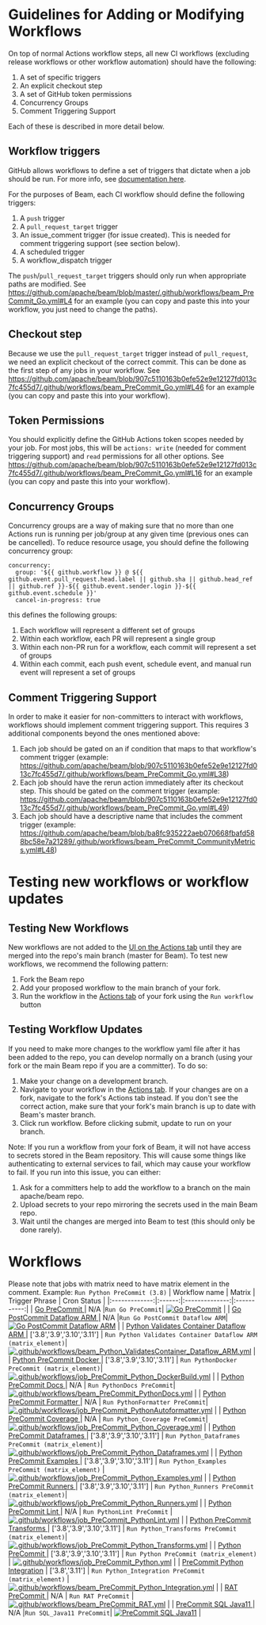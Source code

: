 <!--
    Licensed to the Apache Software Foundation (ASF) under one
    or more contributor license agreements.  See the NOTICE file
    distributed with this work for additional information
    regarding copyright ownership.  The ASF licenses this file
    to you under the Apache License, Version 2.0 (the
    "License"); you may not use this file except in compliance
    with the License.  You may obtain a copy of the License at
      http://www.apache.org/licenses/LICENSE-2.0
    Unless required by applicable law or agreed to in writing,
    software distributed under the License is distributed on an
    "AS IS" BASIS, WITHOUT WARRANTIES OR CONDITIONS OF ANY
    KIND, either express or implied.  See the License for the
    specific language governing permissions and limitations
    under the License.
-->

# Guidelines for Adding or Modifying Workflows

On top of normal Actions workflow steps, all new CI workflows (excluding release workflows or other workflow automation) should have the following:

1) A set of specific triggers
2) An explicit checkout step
3) A set of GitHub token permissions
4) Concurrency Groups
5) Comment Triggering Support

Each of these is described in more detail below.

## Workflow triggers

GitHub allows workflows to define a set of triggers that dictate when a job should be run. For more info, see [documentation here](https://docs.github.com/en/actions/using-workflows/events-that-trigger-workflows).

For the purposes of Beam, each CI workflow should define the following triggers:

1) A `push` trigger
2) A `pull_request_target` trigger
3) An issue_comment trigger (for issue created). This is needed for comment triggering support (see section below).
4) A scheduled trigger
5) A workflow_dispatch trigger

The `push`/`pull_request_target` triggers should only run when appropriate paths are modified. See https://github.com/apache/beam/blob/master/.github/workflows/beam_PreCommit_Go.yml#L4 for an example (you can copy and paste this into your workflow, you just need to change the paths).

## Checkout step

Because we use the `pull_request_target` trigger instead of `pull_request`, we need an explicit checkout of the correct commit. This can be done as the first step of any jobs in your workflow. See https://github.com/apache/beam/blob/907c5110163b0efe52e9e12127fd013c7fc455d7/.github/workflows/beam_PreCommit_Go.yml#L46 for an example (you can copy and paste this into your workflow).

## Token Permissions

You should explicitly define the GitHub Actions token scopes needed by your job. For most jobs, this will be `actions: write` (needed for comment triggering support) and `read` permissions for all other options. See https://github.com/apache/beam/blob/907c5110163b0efe52e9e12127fd013c7fc455d7/.github/workflows/beam_PreCommit_Go.yml#L16 for an example (you can copy and paste this into your workflow).

## Concurrency Groups

Concurrency groups are a way of making sure that no more than one Actions run is running per job/group at any given time (previous ones can be cancelled). To reduce resource usage, you should define the following concurrency group:

```
concurrency:
  group: '${{ github.workflow }} @ ${{ github.event.pull_request.head.label || github.sha || github.head_ref || github.ref }}-${{ github.event.sender.login }}-${{ github.event.schedule }}'
  cancel-in-progress: true
```

this defines the following groups:

1) Each workflow will represent a different set of groups
2) Within each workflow, each PR will represent a single group
3) Within each non-PR run for a workflow, each commit will represent a set of groups
4) Within each commit, each push event, schedule event, and manual run event will represent a set of groups

## Comment Triggering Support

In order to make it easier for non-committers to interact with workflows, workflows should implement comment triggering support. This requires 3 additional components beyond the ones mentioned above:

1) Each job should be gated on an if condition that maps to that workflow's comment trigger (example: https://github.com/apache/beam/blob/907c5110163b0efe52e9e12127fd013c7fc455d7/.github/workflows/beam_PreCommit_Go.yml#L38)
2) Each job should have the rerun action immediately after its checkout step. This should be gated on the comment trigger (example: https://github.com/apache/beam/blob/907c5110163b0efe52e9e12127fd013c7fc455d7/.github/workflows/beam_PreCommit_Go.yml#L49)
3) Each job should have a descriptive name that includes the comment trigger (example: https://github.com/apache/beam/blob/ba8fc935222aeb070668fbafd588bc58e7a21289/.github/workflows/beam_PreCommit_CommunityMetrics.yml#L48)

# Testing new workflows or workflow updates

## Testing New Workflows

New workflows are not added to the [UI on the Actions tab](https://github.com/apache/beam/actions) until they are merged into the repo's main branch (master for Beam).
To test new workflows, we recommend the following pattern:

1) Fork the Beam repo
2) Add your proposed workflow to the main branch of your fork.
3) Run the workflow in the [Actions tab](https://github.com/apache/beam/actions) of your fork using the `Run workflow` button

## Testing Workflow Updates

If you need to make more changes to the workflow yaml file after it has been added to the repo, you can develop normally on a branch (using your fork or the main Beam repo if you are a committer).
To do so:

1) Make your change on a development branch.
3) Navigate to your workflow in the [Actions tab](https://github.com/apache/beam/actions). If your changes are on a fork, navigate to the fork's Actions tab instead. If you don't see the correct action, make sure that your fork's main branch is up to date with Beam's master branch.
4) Click run workflow. Before clicking submit, update to run on your branch.

Note: If you run a workflow from your fork of Beam, it will not have access to secrets stored in the Beam repository.
This will cause some things like authenticating to external services to fail, which may cause your workflow to fail.
If you run into this issue, you can either:
1) Ask for a committers help to add the workflow to a branch on the main apache/beam repo.
2) Upload secrets to your repo mirroring the secrets used in the main Beam repo.
3) Wait until the changes are merged into Beam to test (this should only be done rarely).

# Workflows
Please note that jobs with matrix need to have matrix element in the comment. Example:
```Run Python PreCommit (3.8)```
| Workflow name | Matrix | Trigger Phrase | Cron Status |
|:-------------:|:------:|:--------------:|:-----------:|
| [ Go PreCommit ](https://github.com/apache/beam/actions/workflows/beam_PreCommit_Go.yml) | N/A |`Run Go PreCommit`| [![Go PreCommit](https://github.com/apache/beam/actions/workflows/beam_PreCommit_Go.yml/badge.svg?event=schedule)](https://github.com/apache/beam/actions/workflows/beam_PreCommit_Go.yml) |
| [ Go PostCommit Dataflow ARM ](https://github.com/apache/beam/actions/workflows/beam_PostCommit_Go_Dataflow_ARM.yml) | N/A |`Run Go PostCommit Dataflow ARM`| [![Go PostCommit Dataflow ARM](https://github.com/apache/beam/actions/workflows/beam_PostCommit_Go_Dataflow_ARM.yml/badge.svg?event=schedule)](https://github.com/apache/beam/actions/workflows/beam_PostCommit_Go_Dataflow_ARM.yml) |
| [ Python Validates Container Dataflow ARM ](https://github.com/apache/beam/actions/workflows/beam_Python_ValidatesContainer_Dataflow_ARM.yml) | ['3.8','3.9','3.10','3.11'] | `Run Python Validates Container Dataflow ARM (matrix_element)`| [![.github/workflows/beam_Python_ValidatesContainer_Dataflow_ARM.yml](https://github.com/apache/beam/actions/workflows/beam_Python_ValidatesContainer_Dataflow_ARM.yml/badge.svg?event=schedule)](https://github.com/apache/beam/actions/workflows/beam_Python_ValidatesContainer_Dataflow_ARM.yml) |
| [ Python PreCommit Docker ](https://github.com/apache/beam/actions/workflows/job_PreCommit_Python_DockerBuild.yml) | ['3.8','3.9','3.10','3.11'] | `Run PythonDocker PreCommit (matrix_element)`| [![.github/workflows/job_PreCommit_Python_DockerBuild.yml](https://github.com/apache/beam/actions/workflows/job_PreCommit_Python_DockerBuild.yml/badge.svg?event=schedule)](https://github.com/apache/beam/actions/workflows/job_PreCommit_Python_DockerBuild.yml) |
| [ Python PreCommit Docs ](https://github.com/apache/beam/actions/workflows/beam_PreCommit_PythonDocs.yml) | N/A | `Run PythonDocs PreCommit`| [![.github/workflows/beam_PreCommit_PythonDocs.yml](https://github.com/apache/beam/actions/workflows/beam_PreCommit_PythonDocs.yml/badge.svg?event=schedule)](https://github.com/apache/beam/actions/workflows/beam_PreCommit_PythonDocs.yml) |
| [ Python PreCommit Formatter ](https://github.com/apache/beam/actions/workflows/job_PreCommit_PythonAutoformatter.yml) | N/A | `Run PythonFormatter PreCommit`| [![.github/workflows/job_PreCommit_PythonAutoformatter.yml](https://github.com/apache/beam/actions/workflows/job_PreCommit_PythonAutoformatter.yml/badge.svg?event=schedule)](https://github.com/apache/beam/actions/workflows/job_PreCommit_PythonAutoformatter.yml) |
| [ Python PreCommit Coverage ](https://github.com/apache/beam/actions/workflows/job_PreCommit_Python_Coverage.yml) | N/A | `Run Python_Coverage PreCommit`| [![.github/workflows/job_PreCommit_Python_Coverage.yml](https://github.com/apache/beam/actions/workflows/job_PreCommit_Python_Coverage.yml/badge.svg?event=schedule)](https://github.com/apache/beam/actions/workflows/job_PreCommit_Python_Coverage.yml) |
| [ Python PreCommit Dataframes ](https://github.com/apache/beam/actions/workflows/job_PreCommit_Python_Dataframes.yml) | ['3.8','3.9','3.10','3.11'] | `Run Python_Dataframes PreCommit (matrix_element)`| [![.github/workflows/job_PreCommit_Python_Dataframes.yml](https://github.com/apache/beam/actions/workflows/job_PreCommit_Python_Dataframes.yml/badge.svg?event=schedule)](https://github.com/apache/beam/actions/workflows/job_PreCommit_Python_Dataframes.yml) |
| [ Python PreCommit Examples ](https://github.com/apache/beam/actions/workflows/job_PreCommit_Python_Examples.yml) | ['3.8','3.9','3.10','3.11'] | `Run Python_Examples PreCommit (matrix_element)` | [![.github/workflows/job_PreCommit_Python_Examples.yml](https://github.com/apache/beam/actions/workflows/job_PreCommit_Python_Examples.yml/badge.svg?event=schedule)](https://github.com/apache/beam/actions/workflows/job_PreCommit_Python_Examples.yml) |
| [ Python PreCommit Runners ](https://github.com/apache/beam/actions/workflows/job_PreCommit_Python_Runners.yml) | ['3.8','3.9','3.10','3.11'] | `Run Python_Runners PreCommit (matrix_element)`| [![.github/workflows/job_PreCommit_Python_Runners.yml](https://github.com/apache/beam/actions/workflows/job_PreCommit_Python_Runners.yml/badge.svg?event=schedule)](https://github.com/apache/beam/actions/workflows/job_PreCommit_Python_Runners.yml) |
| [ Python PreCommit Lint ](https://github.com/apache/beam/actions/workflows/job_PreCommit_PythonLint.yml) | N/A | `Run PythonLint PreCommit` | [![.github/workflows/job_PreCommit_PythonLint.yml](https://github.com/apache/beam/actions/workflows/job_PreCommit_PythonLint.yml/badge.svg?event=schedule)](https://github.com/apache/beam/actions/workflows/job_PreCommit_PythonLint.yml) |
| [ Python PreCommit Transforms ](https://github.com/apache/beam/actions/workflows/job_PreCommit_Python_Transforms.yml) | ['3.8','3.9','3.10','3.11'] | `Run Python_Transforms PreCommit (matrix_element)`| [![.github/workflows/job_PreCommit_Python_Transforms.yml](https://github.com/apache/beam/actions/workflows/job_PreCommit_Python_Transforms.yml/badge.svg?event=schedule)](https://github.com/apache/beam/actions/workflows/job_PreCommit_Python_Transforms.yml) |
| [ Python PreCommit ](https://github.com/apache/beam/actions/workflows/job_PreCommit_Python.yml) | ['3.8','3.9','3.10','3.11'] | `Run Python PreCommit (matrix_element)` | [![.github/workflows/job_PreCommit_Python.yml](https://github.com/apache/beam/actions/workflows/job_PreCommit_Python.yml/badge.svg?event=schedule)](https://github.com/apache/beam/actions/workflows/job_PreCommit_Python.yml) |
| [ PreCommit Python Integration](https://github.com/apache/beam/actions/workflows/beam_PreCommit_Python_Integration.yml) | ['3.8','3.11'] | `Run Python_Integration PreCommit (matrix_element)` | [![.github/workflows/beam_PreCommit_Python_Integration.yml](https://github.com/apache/beam/actions/workflows/beam_PreCommit_Python_Integration.yml/badge.svg?event=schedule)](https://github.com/apache/beam/actions/workflows/beam_PreCommit_Python_Integration.yml) |
| [ RAT PreCommit ](https://github.com/apache/beam/actions/workflows/beam_PreCommit_RAT.yml) | N/A | `Run RAT PreCommit` | [![.github/workflows/beam_PreCommit_RAT.yml](https://github.com/apache/beam/actions/workflows/beam_PreCommit_RAT.yml/badge.svg?event=schedule)](https://github.com/apache/beam/actions/workflows/beam_PreCommit_RAT.yml) |
| [ PreCommit SQL Java11 ](https://github.com/apache/beam/actions/workflows/beam_PreCommit_SQL_Java11.yml) | N/A |`Run SQL_Java11 PreCommit`| [![PreCommit SQL Java11](https://github.com/apache/beam/actions/workflows/beam_PreCommit_SQL_Java11.yml/badge.svg?event=schedule)](https://github.com/apache/beam/actions/workflows/beam_PreCommit_SQL_Java11.yml) |
